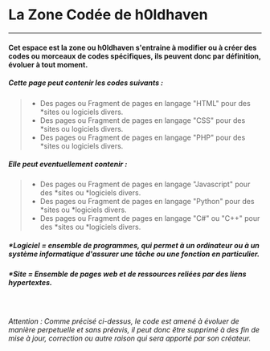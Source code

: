 # La Zone Codée de h0ldhaven

<hr/>

#### Cet espace est la zone ou h0ldhaven s'entraine à modifier ou à créer des codes ou morceaux de codes spécifiques, ils peuvent donc par définition, évoluer à tout moment.

##### Cette page peut contenir les codes suivants :

> - Des pages ou Fragment de pages en langage "HTML" pour des *sites ou logiciels divers.
> - Des pages ou Fragment de pages en langage "CSS" pour des *sites ou logiciels divers.
> - Des pages ou Fragment de pages en langage "PHP" pour des *sites ou logiciels divers.

##### Elle peut eventuellement contenir :

> - Des pages ou Fragment de pages en langage "Javascript" pour des *sites ou *logiciels divers.
> - Des pages ou Fragment de pages en langage "Python" pour des *sites ou *logiciels divers.
> - Des pages ou Fragment de pages en langage "C#" ou "C++" pour des *sites ou *logiciels divers.

##### *Logiciel = ensemble de programmes, qui permet à un ordinateur ou à un système informatique d'assurer une tâche ou une fonction en particulier.
##### *Site = Ensemble de pages web et de ressources reliées par des liens hypertextes.

<br/>

###### Attention : Comme précisé ci-dessus, le code est amené à évoluer de manière perpetuelle et sans préavis, il peut donc être supprimé à des fin de mise à jour, correction ou autre raison qui sera apporté par son créateur.
